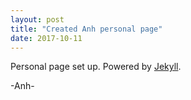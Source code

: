 ```yaml
---
layout: post
title: "Created Anh personal page"
date: 2017-10-11
---
```


Personal page set up. Powered by [Jekyll](http://jekyllrb.com).

-Anh-